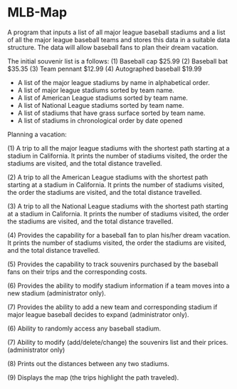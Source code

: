 # MLB-Map

A program that inputs a list of all major league baseball stadiums and a list of all the major league baseball teams and stores this data in a suitable data structure. The data will allow baseball fans to plan their dream vacation.   

The initial souvenir list is a follows:
  (1) Baseball cap			$25.99
  (2) Baseball bat			$35.35
  (3) Team pennant			$12.99
  (4) Autographed baseball		$19.99

  - A list of the major league stadiums by name in alphabetical order.
  - A list of major league stadiums sorted by team name.
  - A list of American League stadiums sorted by team name.
  - A list of National League stadiums sorted by team name.
  - A list of stadiums that have grass surface sorted by team name.
  - A list of stadiums in chronological order by date opened



Planning a vacation:

(1) A trip to all the major league stadiums with the shortest path starting at a stadium in California. It prints the number of stadiums visited, the order the stadiums are visited, and the total distance travelled.

(2) A trip to all the American League stadiums with the shortest path starting at a stadium in California. It prints the number of stadiums visited, the order the stadiums are visited, and the total distance travelled.

(3) A trip to all the National League stadiums with the shortest path starting at a stadium in California. It prints the number of stadiums visited, the order the stadiums are visited, and the total distance travelled.

(4) Provides the capability for a baseball fan to plan his/her dream vacation. It prints the number of stadiums visited, the order the stadiums are visited, and the total distance travelled.

(5) Provides the capability to track souvenirs purchased by the baseball fans on their trips and the corresponding costs. 

(6) Provides the ability to modify stadium information if a team moves into a new stadium (administrator only).

(7) Provides the ability to add a new team and corresponding stadium if major league baseball decides to expand (administrator only).

(6) Ability to randomly access any baseball stadium. 

(7) Ability to modify (add/delete/change) the souvenirs list and their prices. (administrator only) 

(8) Prints out the distances between any two stadiums.

(9) Displays the map (the trips highlight the path traveled).
